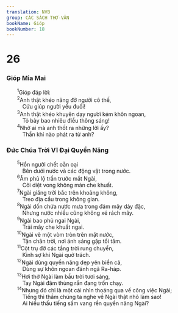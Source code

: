 ```yaml
---
translation: NVB
group: CÁC SÁCH THƠ-VĂN
bookName: Gióp 
bookNumber: 18
---
```


<div class="title"><h1>26</h1><h3>Gióp Mỉa Mai </h3></div>
<span class="verse giop_26_1">  <sup>1</sup>Gióp đáp lời: <br/></span>
<span class="verse giop_26_2">  <sup>2</sup>Anh thật khéo nâng đỡ người cô thế, <br/>   Cứu giúp người yếu đuối! <br/></span>
<span class="verse giop_26_3">  <sup>3</sup>Anh thật khéo khuyên dạy người kém khôn ngoan, <br/>   Tỏ bày bao nhiêu điều thông sáng! <br/></span>
<span class="verse giop_26_4">  <sup>4</sup>Nhờ ai mà anh thốt ra những lời ấy? <br/>   Thần khí nào phát ra từ anh? <br/></span>
<div class="title"><h3>Đức Chúa Trời Vĩ Đại Quyền Năng </h3></div>
<span class="verse giop_26_5">  <sup>5</sup>Hồn người chết oằn oại <br/>   Bên dưới nước và các động vật trong nước. <br/></span>
<span class="verse giop_26_6">  <sup>6</sup>Âm phủ lộ trần trước mắt Ngài, <br/>   Cõi diệt vong không màn che khuất. <br/></span>
<span class="verse giop_26_7">  <sup>7</sup>Ngài giăng trời bắc trên khoảng không, <br/>   Treo địa cầu trong không gian. <br/></span>
<span class="verse giop_26_8">  <sup>8</sup>Ngài dồn chứa nước mưa trong đám mây dày đặc, <br/>   Nhưng nước nhiều cũng không xé rách mây. <br/></span>
<span class="verse giop_26_9">  <sup>9</sup>Ngài bao phủ ngai Ngài, <br/>   Trải mây che khuất ngai. <br/></span>
<span class="verse giop_26_10">  <sup>10</sup>Ngài vẽ một vòm tròn trên mặt nước, <br/>   Tận chân trời, nơi ánh sáng gặp tối tăm. <br/></span>
<span class="verse giop_26_11">  <sup>11</sup>Cột trụ đỡ các tầng trời rung chuyển, <br/>   Kinh sợ khi Ngài quở trách. <br/></span>
<span class="verse giop_26_12">  <sup>12</sup>Ngài dùng quyền năng dẹp yên biển cả, <br/>   Dùng sự khôn ngoan đánh ngã Ra-háp. <br/></span>
<span class="verse giop_26_13">  <sup>13</sup>Hơi thở Ngài làm bầu trời tươi sáng, <br/>   Tay Ngài đâm thủng rắn đang trốn chạy. <br/></span>
<span class="verse giop_26_14">  <sup>14</sup>Nhưng đó chỉ là một cái nhìn thoáng qua về công việc Ngài; <br/>   Tiếng thì thầm chúng ta nghe về Ngài thật nhỏ làm sao! <br/>   Ai hiểu thấu tiếng sấm vang rền quyền năng Ngài? <br/></span>
